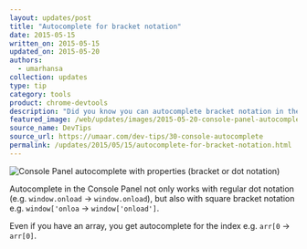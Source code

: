 ```yaml
---
layout: updates/post
title: "Autocomplete for bracket notation"
date: 2015-05-15
written_on: 2015-05-15
updated_on: 2015-05-20
authors:
  - umarhansa
collection: updates
type: tip
category: tools
product: chrome-devtools
description: "Did you know you can autocomplete bracket notation in the Sources panel?"
featured_image: /web/updates/images/2015-05-20-console-panel-autocomplete-with-properties-bracket-or-dot-notation/console-autocomplete.gif
source_name: DevTips
source_url: https://umaar.com/dev-tips/30-console-autocomplete
permalink: /updates/2015/05/15/autocomplete-for-bracket-notation.html
---
```

<img src="/web/updates/images/2015-05-20-console-panel-autocomplete-with-properties-bracket-or-dot-notation/console-autocomplete.gif" alt="Console Panel autocomplete with properties (bracket or dot notation)">

Autocomplete in the Console Panel not only works with regular dot notation (e.g. <code>window.onload</code> → <code>window.onload</code>), but also with square bracket notation e.g. <code>window['onloa</code> → <code>window['onload']</code>.

Even if you have an array, you get autocomplete for the index e.g. <code>arr[0</code> → <code>arr[0]</code>.

